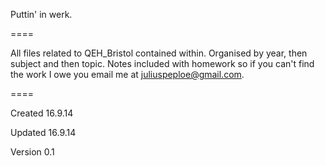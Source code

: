 Puttin' in werk.

====

All files related to QEH_Bristol contained within. Organised by year, then subject and then topic. Notes included with homework so if you can't find the work I owe you email me at juliuspeploe@gmail.com.

====

Created 16.9.14

Updated 16.9.14


Version 0.1
